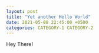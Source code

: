 ```yaml
---
layout: post
title: "Yet another Hello World"
date: 2021-05-08 22:45:00 +0500
categories: CATEGORY-1 CATEGORY-2
---
```


Hey There!
